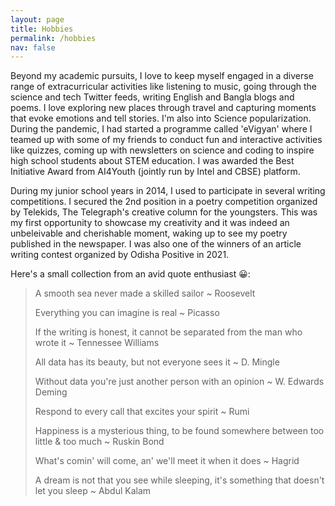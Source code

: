 ```yaml
---
layout: page
title: Hobbies
permalink: /hobbies
nav: false
---
```


<!-- pages/hobbies.md -->
Beyond my academic pursuits, I love to keep myself engaged in a diverse range of extracurricular activities like listening to music, going through the science and tech Twitter feeds, writing English and Bangla blogs and poems. I love exploring new places through travel and capturing moments that evoke emotions and tell stories. I'm also into Science popularization. During the pandemic, I had started a programme called 'eVigyan' where I teamed up with some of my friends to conduct fun and interactive activities like quizzes, coming up with newsletters on science and coding to inspire high school students about STEM education. I was awarded the Best Initiative Award from AI4Youth (jointly run by Intel and CBSE) platform.

During my junior school years in 2014, I used to participate in several writing competitions. I secured the 2nd position in a poetry competition organized by Telekids, The Telegraph's creative column for the youngsters. This was my first opportunity to showcase my creativity and it was indeed an unbeleivable and cherishable moment, waking up to see my poetry published in the newspaper. I was also one of the winners of an article writing contest organized by Odisha Positive in 2021.

Here's a small collection from an avid quote enthusiast 😀:

<blockquote>
  
A smooth sea never made a skilled sailor ~ Roosevelt

  
Everything you can imagine is real ~ Picasso  

  
If the writing is honest, it cannot be separated from the man who wrote it ~ Tennessee Williams

  
All data has its beauty, but not everyone sees it ~ D. Mingle

  
Without data you're just another person with an opinion ~ W. Edwards Deming 
 
  
Respond to every call that excites your spirit ~ Rumi

  
Happiness is a mysterious thing, to be found somewhere between too little & too much ~ Ruskin Bond

  
What's comin' will come, an' we'll meet it when it does ~ Hagrid

 
A dream is not that you see while sleeping, it's something that doesn't let you sleep ~ Abdul Kalam  
</blockquote>
